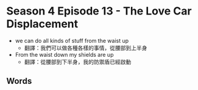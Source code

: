# Season 4 Episode 13 - The Love Car Displacement

- we can do all kinds of stuff from the waist up
  - 翻譯：我們可以做各種各樣的事情，從腰部到上半身
- From the waist down my shields are up
  - 翻譯：從腰部到下半身，我的防禦盾已經啟動

## Words
